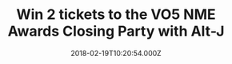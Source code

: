 ---
campaign-uuid: "c-5581c82a-0bed-4a65-a245-ef8e6e4a9b5c"
type: "Competition"
category: "Tickets"
date: "2018-02-19T10:20:54.000Z"
end-date: "2018-02-22T14:00:00.000Z"
disable-form: false
is_promoted: true
has_entry_page: true
title: "Win 2 tickets to the VO5 NME Awards Closing Party with Alt-J"
competition-description: "Fancy coming along to see the winner of NME's Best British\
  \ Band award? For FREE? Course you do."
hero-header: "Win 2 tickets to the VO5 NME Awards Closing Party with Alt-J"
hero-subheader: "Want to come party with us? Read on…"
terms-confirmation: "N/A"
banner-img: "https://assets.expresslyapp.com/asset-36a24be9-cf11-41f3-bb3b-9b77cf38247f.jpg"
logo-left-href: "http://nme.com/"
logo-left-image: "https://assets.expresslyapp.com/asset-3c0377ca-4563-4cb5-b568-5d9a86ab5716.jpg"
logo-left-title: "NME"
bg-image-hero: "https://assets.expresslyapp.com/asset-2dfc9689-5fee-47c7-857b-4e209e95e2b2.jpg"
bg-image-first: "https://assets.expresslyapp.com/asset-49964839-a248-4b64-9161-56c26d695265.jpg"
bg-image-second: "https://assets.expresslyapp.com/asset-8472956d-a1a1-46f3-8421-7c5906844224.jpg"
section1-content: "Grab your dancing shoes people because we've got some exclusive\
  \ tickets to the VO5 NME Awards Closing Party on the 26th February and we want YOU\
  \ to come with us."
section2-content: "Yep, NME's Best British Band supported by Zig-Zag Alt-J will be\
  \ performing an exclusive set at London's O'Meara Club and we've got 50 pairs of\
  \ standard tickets to give away. Sounds amazing, right?\r\n<p>If you wanna come\
  \ hang? Simply enter via the link below.</p>"
entry-title: "Win 2 tickets to the VO5 NME Awards Closing Party with Alt-J"
entry-content: "<p>Enter the draw to win tickets by completing the form below before\
  \ 14:00 on 22/02/2018</p>"
has-winner: false
prize-description: "Win 2 tickets to the VO5 NME Awards Closing Party with Alt-J"
prize-restrictions: "<p>18+ (ID on entry)</p>\r\n\r\n<p>Winners will be notified by\
  \ email and added to the guestlist on the night.</p>\r\n\r\n<p>Winners will win\
  \ 2 standard tickets.</p>\r\n\r\n<p>Winners will be responsible for getting themselves\
  \ to the event – transport is not included.</p>\r\n\r\n<p>The event may be filmed\
  \ on the night.</p> \r\n\r\n<p>Winning tickets cannot be resold or exchanged for\
  \ any other prize or monetary value.</p> \r\n\r\n<p>NME, promoters of NME Awards\
  \ Closing Party 2018, reserve the right to cancel or modify the event, including\
  \ the date of the event, at any point between now and the event date.</p>"
---